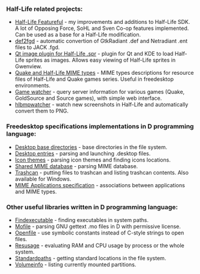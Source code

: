 ### Half-Life related projects:

* [Half-Life Featureful](https://github.com/FreeSlave/halflife-featureful) - my improvements and additions to Half-Life SDK. A lot of Opposing Force, SoHL and Sven Co-op features implemented. Can be used as a base for a Half-Life modification.
* [def2fgd](https://github.com/FreeSlave/def2fgd) - automatic convertion of GtkRadiant .def and Netradiant .ent files to JACK .fgd.
* [Qt image plugin for Half-Life .spr](https://github.com/FreeSlave/qt-sprite-image-plugin) - plugin for Qt and KDE to load Half-Life sprites as images. Allows easy viewing of Half-Life sprites in Gwenview.
* [Quake and Half-Life MIME types](https://github.com/FreeSlave/qhl-mimetypes) - MIME types descriptions for resource files of Half-Life and Quake games series. Useful in freedesktop environments.
* [Game watcher](https://github.com/FreeSlave/gamewatcher) - query server information for various games (Quake, GoldSource and Source games), with simple web interface.
* [hlbmpwatcher](https://github.com/FreeSlave/hlbmpwatcher) - watch new screenshots in Half-Life and automatically convert them to PNG.

### Freedesktop specifications implementations in D programming language:

* [Desktop base directories](https://github.com/FreeSlave/xdgpaths) - base directories in the file system.
* [Desktop entries](https://github.com/FreeSlave/desktopfile) - parsing and launching .desktop files.
* [Icon themes](https://github.com/FreeSlave/icontheme) - parsing icon themes and finding icons locations.
* [Shared MIME database](https://github.com/FreeSlave/mime) - parsing MIME database.
* [Trashcan](https://github.com/FreeSlave/trashcan) - putting files to trashcan and listing trashcan contents. Also available for Windows.
* [MIME Applications specification](https://github.com/FreeSlave/mimeapps) - associations between applications and MIME types.

### Other useful libraries written in D programming language:

* [Findexecutable](https://github.com/FreeSlave/findexecutable) - finding executables in system paths.
* [Mofile](https://github.com/FreeSlave/mofile) - parsing GNU gettext .mo files in D with permissive license.
* [Openfile](https://github.com/FreeSlave/openfile) - use symbolic constants instead of C-style strings to open files.
* [Resusage](https://github.com/FreeSlave/resusage) - evaluating RAM and CPU usage by process or the whole system.
* [Standardpaths](https://github.com/FreeSlave/standardpaths) - getting standard locations in the file system.
* [Volumeinfo](https://github.com/FreeSlave/volumeinfo) - listing currently mounted partitions.


<!--
**FreeSlave/FreeSlave** is a ✨ _special_ ✨ repository because its `README.md` (this file) appears on your GitHub profile.

Here are some ideas to get you started:

- 🔭 I’m currently working on ...
- 🌱 I’m currently learning ...
- 👯 I’m looking to collaborate on ...
- 🤔 I’m looking for help with ...
- 💬 Ask me about ...
- 📫 How to reach me: ...
- 😄 Pronouns: ...
- ⚡ Fun fact: ...
-->

